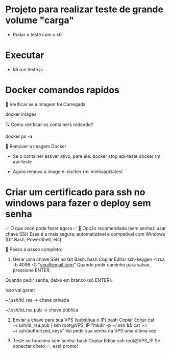 # Projeto para realizar teste de grande volume "carga"

- Rodar o teste com o k6

# Executar

- k6 run teste.js

# Docker comandos rapidos

🐋 Verificar se a Imagem foi Carregada

docker images

🔍 Como verificar os containers rodando?

docker ps -a

🧼 Remover a imagem Docker

- Se o container estiver ativo, pare ele:
  docker stop api-teste
  docker rm api-teste

- Agora remova a imagem:
  docker rmi minhaapi:latest

# Criar um certificado para ssh no windows para fazer o deploy sem senha

✅ O que você pode fazer agora
✅ 🔐 Opção recomendada (sem senha): usar chave SSH
Essa é a mais segura, automatizável e compatível com Windows (Git Bash, PowerShell, etc).

🧰 Passo a passo completo:

1. Gerar uma chave SSH no Git Bash:
   bash
   Copiar
   Editar
   ssh-keygen -t rsa -b 4096 -C "seu@email.com"
   Quando pedir caminho para salvar, pressione ENTER.

Quando pedir senha, deixe em branco (só ENTER).

Isso vai gerar:

~/.ssh/id_rsa → chave privada

~/.ssh/id_rsa.pub → chave pública

2. Enviar a chave para sua VPS (substitua o IP)
   bash
   Copiar
   Editar
   cat ~/.ssh/id_rsa.pub | ssh root@VPS_IP "mkdir -p ~/.ssh && cat >> ~/.ssh/authorized_keys"
   Vai pedir sua senha da VPS uma última vez.

3. Teste se funciona sem senha:
   bash
   Copiar
   Editar
   ssh root@VPS_IP
   Se conectar direto ✅, está pronto!
